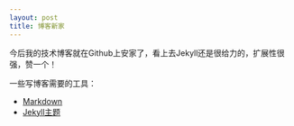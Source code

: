 ```yaml
---
layout: post
title: 博客新家
---
```

今后我的技术博客就在Github上安家了，看上去Jekyll还是很给力的，扩展性很强，赞一个！

一些写博客需要的工具：

* [Markdown](https://daringfireball.net/projects/markdown/)
* [Jekyll主题](http://jekyllthemes.org/)
